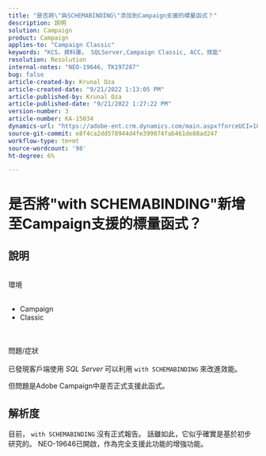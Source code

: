 ```yaml
---
title: "是否將\"與SCHEMABINDING\"添加到Campaign支援的標量函式？"
description: 說明
solution: Campaign
product: Campaign
applies-to: "Campaign Classic"
keywords: "KCS，資料庫， SQLServer,Campaign Classic, ACC，效能"
resolution: Resolution
internal-notes: "NEO-19646, TK197287"
bug: false
article-created-by: Krunal Oza
article-created-date: "9/21/2022 1:13:05 PM"
article-published-by: Krunal Oza
article-published-date: "9/21/2022 1:27:22 PM"
version-number: 3
article-number: KA-15034
dynamics-url: "https://adobe-ent.crm.dynamics.com/main.aspx?forceUCI=1&pagetype=entityrecord&etn=knowledgearticle&id=65c3361d-af39-ed11-9db0-0022480867bd"
source-git-commit: e8f4ca2dd578944d4fe399074fab461de88ad247
workflow-type: tm+mt
source-wordcount: '98'
ht-degree: 6%

---
```


# 是否將&quot;with SCHEMABINDING&quot;新增至Campaign支援的標量函式？

## 說明

<br>環境<br><br>
- Campaign
- Classic



<br><br>問題/症狀<br><br>
已發現客戶端使用 *SQL Server* 可以利用 `with SCHEMABINDING` 來改進效能。

但問題是Adobe Campaign中是否正式支援此函式。


## 解析度


目前， `with SCHEMABINDING` 沒有正式報告。 話雖如此，它似乎確實是基於初步研究的。 NEO-19646已開啟，作為完全支援此功能的增強功能。

